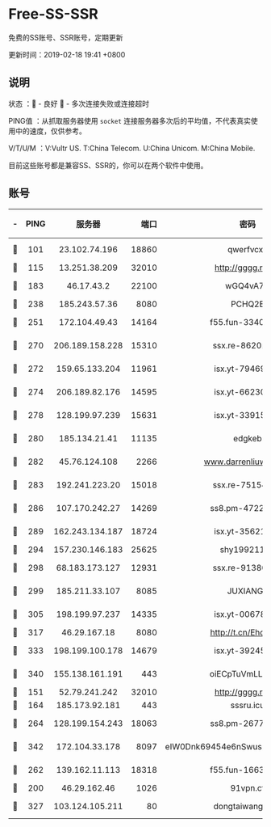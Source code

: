 # Free-SS-SSR

免费的SS账号、SSR账号，定期更新

更新时间：2019-02-18 19:41 +0800

## 说明

状态     ：🙂 - 良好 🙁 - 多次连接失败或连接超时

PING值   ：从抓取服务器使用 `socket` 连接服务器多次后的平均值，不代表真实使用中的速度，仅供参考。

V/T/U/M  ：V:Vultr US. T:China Telecom. U:China Unicom. M:China Mobile.

目前这些账号都是兼容SS、SSR的，你可以在两个软件中使用。

## 账号

|-|PING|服务器|端口|密码|加密方式|区域|V/T/U/M|
|:----:|:----:|:-----:|-----:|:----:|:----:|:----:|:----:|
|🙂|101|23.102.74.196|18860|qwerfvcxz|aes-256-gcm|JP|9↑/10↑/9↑/9↑|
|🙂|115|13.251.38.209|32010|http://gggg.rocks|chacha20|SG|8↑/7↑/7↑/8↑|
|🙂|183|46.17.43.2|22100|wGQ4vA7D|aes-256-gcm|RU|5↓/10↑/10↑/10↑|
|🙂|238|185.243.57.36|8080|PCHQ2E|rc4-md5|US|8↓/9↑/10↑/10↑|
|🙂|251|172.104.49.43|14164|f55.fun-33406567|aes-256-cfb|SG|10↑/10↑/10↑/10↑|
|🙂|270|206.189.158.228|15310|ssx.re-86201886|aes-256-cfb|SG|10↑/10↑/10↑/10↑|
|🙂|272|159.65.133.204|11961|isx.yt-79469931|aes-256-cfb|SG|10↑/10↑/10↑/10↑|
|🙂|274|206.189.82.176|14595|isx.yt-66230014|aes-256-cfb|SG|10↑/10↑/10↑/10↑|
|🙂|278|128.199.97.239|15631|isx.yt-33915830|aes-256-cfb|SG|10↑/10↑/10↑/10↑|
|🙂|280|185.134.21.41|11135|edgkeb|aes-256-cfb|GB|10↑/10↑/10↑/10↑|
|🙂|282|45.76.124.108|2266|www.darrenliuwei.com|aes-256-cfb|AU|10↑/10↑/9↑/10↑|
|🙂|283|192.241.223.20|15018|ssx.re-75154549|aes-256-cfb|US|10↑/10↑/10↑/10↑|
|🙂|286|107.170.242.27|14269|ss8.pm-47220788|aes-256-cfb|US|10↑/10↑/10↑/10↑|
|🙂|289|162.243.134.187|18724|isx.yt-35621483|aes-256-cfb|US|10↑/10↑/10↑/10↑|
|🙂|294|157.230.146.183|25625|shy19921124|rc4-md5|US|10↑/10↑/10↑/10↑|
|🙂|298|68.183.173.127|12931|ssx.re-91380385|aes-256-cfb|US|10↑/10↑/10↑/10↑|
|🙂|299|185.211.33.107|8085|JUXIANGE|aes-128-ctr|US|10↑/10↑/10↑/10↑|
|🙂|305|198.199.97.237|14335|isx.yt-00678289|aes-256-cfb|US|10↑/10↑/10↑/10↑|
|🙂|317|46.29.167.18|8080|http://t.cn/EhdmTxe|rc4-md5|RU|10↑/10↑/10↑/10↑|
|🙂|333|198.199.100.178|14679|isx.yt-39245989|aes-256-cfb|US|10↑/10↑/10↑/10↑|
|🙂|340|155.138.161.191|443|oiECpTuVmLLxk4Ts|aes-256-cfb|US|6↑/10↑/10↑/10↑|
|🙂|151|52.79.241.242|32010|http://gggg.rocks|chacha20|KR|9↑/8↓/8↑/9↑|
|🙂|164|185.173.92.181|443|sssru.icu|rc4-md5|RU|10↑/10↑/10↑/10↑|
|🙂|264|128.199.154.243|18063|ss8.pm-26776960|aes-256-cfb|SG|10↑/10↑/10↑/10↑|
|🙂|342|172.104.33.178|8097|eIW0Dnk69454e6nSwuspv9DmS201tQ0D|aes-256-cfb|SG|10↑/10↑/10↑/10↑|
|🙂|262|139.162.11.113|18318|f55.fun-16631582|aes-256-cfb|SG|10↑/10↑/10↑/10↑|
|🙁|200|46.29.162.46|1026|91vpn.cf|rc4-md5|RU|8↑/9↑/9↓/10↑|
|🙁|327|103.124.105.211|80|dongtaiwang.com|aes-256-cfb|US|10↑/9↑/10↑/10↑|
